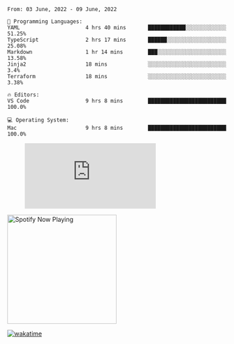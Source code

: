 <!--START_SECTION:waka-->
```text
From: 03 June, 2022 - 09 June, 2022

💬 Programming Languages: 
YAML                     4 hrs 40 mins       ████████████░░░░░░░░░░░░░   51.25% 
TypeScript               2 hrs 17 mins       ██████░░░░░░░░░░░░░░░░░░░   25.08% 
Markdown                 1 hr 14 mins        ███░░░░░░░░░░░░░░░░░░░░░░   13.58% 
Jinja2                   18 mins             ░░░░░░░░░░░░░░░░░░░░░░░░░   3.4% 
Terraform                18 mins             ░░░░░░░░░░░░░░░░░░░░░░░░░   3.38%

🔥 Editors: 
VS Code                  9 hrs 8 mins        █████████████████████████   100.0%

💻 Operating System: 
Mac                      9 hrs 8 mins        █████████████████████████   100.0%

```


<!--END_SECTION:waka-->

<figure><embed src="https://wakatime.com/share/@gregnrobinson/001c6d31-0c95-44f9-b6d7-9fd705354f62.svg"></embed></figure>

[<img src="https://spotify-playing-gregnrobinson.vercel.app/api/spotify/?background_color=transparent&border_color=transparent" alt="Spotify Now Playing" width="250" />](https://open.spotify.com/user/gregnrobinson-ca)

[![wakatime](https://wakatime.com/badge/user/37718f76-572e-4513-b2c5-41c4d93d287a.svg)](https://wakatime.com/@37718f76-572e-4513-b2c5-41c4d93d287a)



